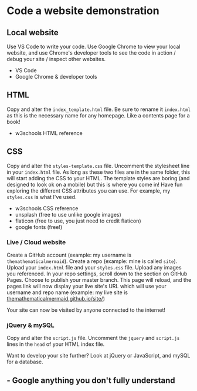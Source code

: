 # Code a website demonstration

## Local website

Use VS Code to write your code. Use Google Chrome to view your local website, and use Chrome's developer tools to see the code in action / debug your site / inspect other websites.

- VS Code
- Google Chrome & developer tools

## HTML

Copy and alter the `index_template.html` file. Be sure to rename it `index.html` as this is the necessary name for any homepage. Like a contents page for a book!

- w3schools HTML reference

## CSS

Copy and alter the `styles-template.css` file. Uncomment the stylesheet line in your `index.html` file. As long as these two files are in the same folder, this will start adding the CSS to your HTML. The template styles are boring (and designed to look ok on a mobile) but this is where you come in! Have fun exploring the different CSS attributes you can use. For example, my `styles.css` is what I've used.

- w3schools CSS reference
- unsplash (free to use unlike google images)
- flaticon (free to use, you just need to credit flaticon)
- google fonts (free!)

### Live / Cloud website

Create a GitHub account (example: my username is `themathematicalmermaid`). Create a repo (example: mine is called `site`). Upload your `index.html` file and your `styles.css` file. Upload any images you referenced. In your repo settings, scroll down to the section on GitHub Pages. Choose to publish your master branch. This page will reload, and the pages link will now display your live site's URL which will use your username and repo name (example: my live site is <a href="https://themathematicalmermaid.github.io/site/">themathematicalmermaid.github.io/site/</a>)

Your site can now be visited by anyone connected to the internet!

### jQuery & mySQL

Copy and alter the `script.js` file. Uncomment the `jquery` and `script.js` lines in the `head` of your HTML index file.

Want to develop your site further? Look at jQuery or JavaScript, and mySQL for a database.

## - Google anything you don't fully understand
